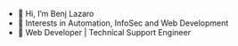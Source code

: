 - 👋 Hi, I’m Benj Lazaro
- 👀 Interests in Automation, InfoSec and Web Development
- 🌱 Web Developer | Technical Support Engineer

<!---
benj-lazaro/benj-lazaro is a ✨ special ✨ repository because its `README.md` (this file) appears on your GitHub profile.
You can click the Preview link to take a look at your changes.
--->
